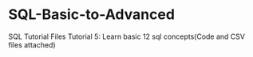 # SQL-Basic-to-Advanced
SQL Tutorial Files
Tutorial 5: Learn basic 12 sql concepts(Code and CSV files attached)
